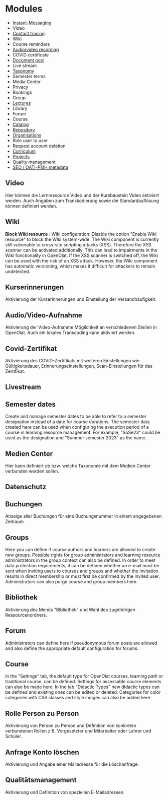 # Modules

  * [Instant-Messaging](Instant_Messaging.md)
  * Video
  * [Contact tracing](Modules_Contact_Tracing.md)
  * Wiki
  * Course reminders
  * [Audio/video recording](Modules_Audio_Video_Recording.md)
  * COVID certificate
  * [Document pool](Modules_Document_pool.md)
  * Live stream
  * [Taxonomy](Modules_Taxonomy.md)
  * Semester terms
  * Media Center
  * Privacy
  * Bookings
  * Group
  * [Lectures](Lecture_and_roll_call_management.md)
  * Library
  * Forum
  * Course
  * [Catalog](Modules_Catalog_2.0.md)
  * [Repository](Modules_Repository.md)
  * [Organisations](Modules_Organisations.md)
  * Role user to user
  * Request account deletion
  * [Curriculum](Modules_Curriculum.md)
  * [Projects](Modules_Projects.md)
  * Quality management
  * [SEO / OATI-PMH metadata](Modules_OAI.md) 

## Video 
Hier können die Lernressource Video und der Kursbaustein Video aktiviert werden. Auch Angaben zum Transkodierung sowie die Standardauflösung können definiert werden.   

## Wiki

 **Block Wiki resource** : Wiki configuration: Disable the option "Enable Wiki
resource" to block the Wiki system-wide. The Wiki component is currently still
vulnerable to cross-site scripting attacks (XSS). Therefore the XSS scanner
can be activated additionally. This can lead to impairments in the Wiki
functionality in OpenOlat. If the XSS scanner is switched off, the Wiki can be
used with the risk of an XSS attack. However, the Wiki component has automatic
versioning, which makes it difficult for attackers to remain undetected.

## Kurserinnerungen 

Aktivierung der Kurserinnerungen und Einstellung der Versandhäufigkeit. 

## Audio/Video-Aufnahme

Aktivierung der Video-Aufnahme Möglichkeit an verschiedenen Stellen in OpenOlat. Auch ein lokales Transcoding kann aktiviert werden. 

## Covid-Zertifikat

Aktivierung des COVID-Zertifikats mit weiteren Einstellungen wie Gültigkeitsdauer, Erinnerungseinstellungen, Scan-Einstellungen für das Zertifikat.

## Livestream

## Semester dates

Create and manage semester dates to be able to refer to a semester designation
instead of a date for course durations. The semester data created here can be
used when configuring the execution period of a course in learning resource
management. For example, "SoSe23" could be used as the designation and "Summer
semester 2023" as the name.

## Medien Center

Hier kann definiert ob bzw. welche Taxonomie mit dem Medien Center verbunden werden sollen. 

## Datenschutz

## Buchungen

Anzeige aller Buchungen für eine Buchungsnummer in einem angegebenen Zeitraum

## Groups

Here you can define if course authors and learners are allowed to create new
groups. Possible rights for group administrators and learning resource
administrators in the group context can also be defined. In order to meet data
protection requirements, it can be defined whether an e-mail must be sent when
inviting users to courses and groups and whether the invitation results in
direct membership or must first be confirmed by the invited user.
Administrators can also purge course and group members here.

## Bibliothek

Aktivierung des Menüs "Bibliothek" und Wahl des zugehörigen Ressourcenordners.

## Forum

Administrators can define here if pseudonymous forum posts are allowed and
also define the appropriate default configuration for forums.

## Course

In the "Settings" tab, the default type for OpenOlat courses, learning path or
traditional course, can be defined. Settings for assessable course elements
can also be made here. In the tab "Didactic Types" new didactic types can be
defined and existing ones can be edited or deleted. Categories for color
categories with CSS classes and style images can also be added here.

## Rolle Person zu Person 

Aktivierung von Person zu Person und Definition von konkreten verbundenen Rollen z.B. Vorgesetzter und Mitarbeiter oder Lehrer und Schüler.

## Anfrage Konto löschen

Aktivierung und Angabe einer Mailadresse für die Löschanfrage.

## Qualitätsmanagement

Aktivierung und Definition von speziellen E-Mailadressen. 
